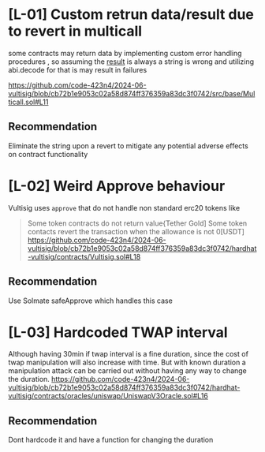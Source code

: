 # [L-01] Custom retrun data/result due to revert in multicall
some contracts  may return data by implementing custom error handling procedures , so assuming the [result](https://github.com/code-423n4/2024-06-vultisig/blob/cb72b1e9053c02a58d874ff376359a83dc3f0742/src/base/Multicall.sol#L22) is always a string is wrong and utilizing abi.decode for that is may result in failures

https://github.com/code-423n4/2024-06-vultisig/blob/cb72b1e9053c02a58d874ff376359a83dc3f0742/src/base/Multicall.sol#L11
## Recommendation
 Eliminate the string upon a revert to mitigate any potential adverse effects on contract functionality

# [L-02] Weird Approve behaviour
Vultisig uses `approve` that do not handle non standard erc20 tokens like

> Some token contracts do not return value{Tether Gold]
> Some token contacts revert the transaction when the allowance is not 0[USDT]
https://github.com/code-423n4/2024-06-vultisig/blob/cb72b1e9053c02a58d874ff376359a83dc3f0742/hardhat-vultisig/contracts/Vultisig.sol#L18
## Recommendation 
Use Solmate safeApprove which handles this case

# [L-03] Hardcoded TWAP interval
Although having 30min if twap interval is a fine duration, since the cost of twap manipulation will also increase with time. But with known duration a manipulation attack can be carried out without having any way to change the duration.
https://github.com/code-423n4/2024-06-vultisig/blob/cb72b1e9053c02a58d874ff376359a83dc3f0742/hardhat-vultisig/contracts/oracles/uniswap/UniswapV3Oracle.sol#L16
## Recommendation 
Dont hardcode it and have a function for changing the duration